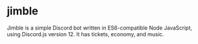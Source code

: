 # jimble
Jimble is a simple Discord bot written in ES6-compatible Node JavaScript, using Discord.js version 12. It has tickets, economy, and music.
